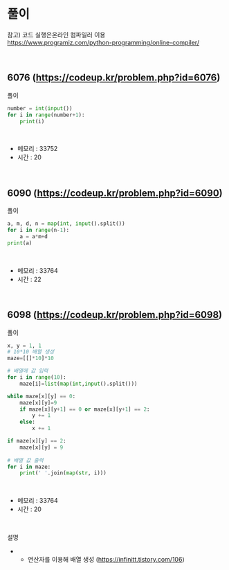 # 풀이
참고) 코드 실행은온라인 컴파일러 이용
<br>
https://www.programiz.com/python-programming/online-compiler/

<br>

## 6076 (https://codeup.kr/problem.php?id=6076)
풀이

```python
number = int(input())
for i in range(number+1):
    print(i)
```

<br>

- 메모리 : 33752
- 시간 : 20


<br>

## 6090 (https://codeup.kr/problem.php?id=6090)
풀이


```python
a, m, d, n = map(int, input().split())
for i in range(n-1):
    a = a*m+d
print(a)
```

<br>

- 메모리 : 33764
- 시간 : 22

<br>


## 6098 (https://codeup.kr/problem.php?id=6098)
풀이


```python
x, y = 1, 1
# 10*10 배열 생성
maze=[[]*10]*10

# 배열에 값 입력
for i in range(10):
    maze[i]=list(map(int,input().split()))

while maze[x][y] == 0:
    maze[x][y]=9
    if maze[x][y+1] == 0 or maze[x][y+1] == 2:
        y += 1
    else:
        x += 1

if maze[x][y] == 2:
    maze[x][y] = 9
    
# 배열 값 출력
for i in maze:
    print(' '.join(map(str, i)))
```

<br>

- 메모리 : 33764
- 시간 : 20

<br>

설명

- * 연산자를 이용해 배열 생성 (https://infinitt.tistory.com/106)
  
